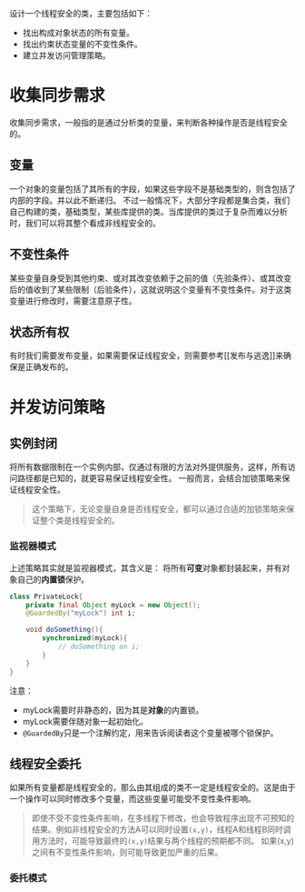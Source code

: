 设计一个线程安全的类，主要包括如下：
- 找出构成对象状态的所有变量。
- 找出约束状态变量的不变性条件。
- 建立并发访问管理策略。

# 收集同步需求
收集同步需求，一般指的是通过分析类的变量，来判断各种操作是否是线程安全的。

## 变量
一个对象的变量包括了其所有的字段，如果这些字段不是基础类型的，则含包括了内部的字段。并以此不断递归。
不过一般情况下，大部分字段都是集合类，我们自己构建的类，基础类型，某些库提供的类。当库提供的类过于复杂而难以分析时，我们可以将其整个看成非线程安全的。

## 不变性条件
某些变量自身受到其他约束、或对其改变依赖于之前的值（先验条件）、或其改变后的值收到了某些限制（后验条件），这就说明这个变量有不变性条件。对于这类变量进行修改时，需要注意原子性。

## 状态所有权
有时我们需要发布变量，如果需要保证线程安全，则需要参考[[发布与逃逸]]来确保是正确发布的。

# 并发访问策略
## 实例封闭
将所有数据限制在一个实例内部，仅通过有限的方法对外提供服务，这样，所有访问路径都是已知的，就更容易保证线程安全性。
一般而言，会结合加锁策略来保证线程安全性。

> 这个策略下，无论变量自身是否线程安全，都可以通过合适的加锁策略来保证整个类是线程安全的。

### 监视器模式
上述策略其实就是监视器模式，其含义是：
将所有**可变**对象都封装起来，并有对象自己的**内置锁**保护。
```java
class PrivateLock{
	private final Object myLock = new Object();
	@GuardedBy("myLock") int i;

	void doSomething(){
		synchronized(myLock){
			// doSomething on i;
		}
	}
}
```
注意：
- myLock需要时非静态的，因为其是**对象**的内置锁。
- myLock需要伴随对象一起初始化。
- `@GuardedBy`只是一个注解约定，用来告诉阅读者这个变量被哪个锁保护。


## 线程安全委托
如果所有变量都是线程安全的，那么由其组成的类不一定是线程安全的。这是由于一个操作可以同时修改多个变量，而这些变量可能受不变性条件影响。

> 即使不受不变性条件影响，在多线程下修改，也会导致程序出现不可预知的结果。例如非线程安全的方法A可以同时设置`(x,y)`，线程A和线程B同时调用方法时，可能导致最终的`(x,y)`结果与两个线程的预期都不同。
> 如果(x,y)之间有不变性条件影响，则可能导致更加严重的后果。

### 委托模式
